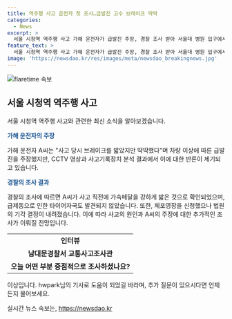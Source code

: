 ```yaml
---
title: 역주행 사고 운전자 첫 조사…급발진 고수 브레이크 딱딱
categories:
  - News
excerpt: >
  서울 시청역 역주행 사고 가해 운전자가 급발진 주장, 경찰 조사 받아 서울대 병원 입구에서 사복을 입은 경찰 수사관들이 서둘러 빠져나오고 있습니다. 지난 1일 밤 서울시청 인근에서 역주행 사고를 낸 가해 운전자 A 씨가 나흘 만인 오늘 오후 첫 경찰 조사를 받았습니다. A 씨는 사고 당시 브레이크를 밟았지만 딱딱했다며 차량 이상에 따른 급발진을 주장했지만, CCTV 영상과 사고기록장치 분석에서 그 주장에 대한 의심이 제기되고 있습니다.
feature_text: >
  서울 시청역 역주행 사고 가해 운전자가 급발진 주장, 경찰 조사 받아 서울대 병원 입구에서 사복을 입은 경찰 수사관들이 서둘러 빠져나오고 있습니다. 지난 1일 밤 서울시청 인근에서 역주행 사고를 낸 가해 운전자 A 씨가 나흘 만인 오늘 오후 첫 경찰 조사를 받았습니다. A 씨는 사고 당시 브레이크를 밟았지만 딱딱했다며 차량 이상에 따른 급발진을 주장했지만, CCTV 영상과 사고기록장치 분석에서 그 주장에 대한 의심이 제기되고 있습니다.
image: 'https://newsdao.kr/res/images/meta/newsdao_breakingnews.jpg'
---
```


<p><img src="https://newsdao.kr/res/images/meta/newsdao_breakingnews.jpg" alt="flaretime 속보" /></p>

<h2 data-ke-size="size26">서울 시청역 역주행 사고</h2>

<p>서울 시청역 역주행 사고와 관련한 최신 소식을 알아보겠습니다.</p>

<p data-ke-size="size16"><b><span style="color: #1a5490;">가해 운전자의 주장</span></b></p>

<p>가해 운전자 A씨는 "사고 당시 브레이크를 밟았지만 딱딱했다"며 차량 이상에 따른 급발진을 주장했지만, CCTV 영상과 사고기록장치 분석 결과에서 이에 대한 반론이 제기되고 있습니다.</p>

<p data-ke-size="size16"><b><span style="color: #1a5490;">경찰의 조사 결과</span></b></p>

<p>경찰의 조사에 따르면 A씨가 사고 직전에 가속페달을 강하게 밟은 것으로 확인되었으며, 급제동으로 인한 타이어자국도 발견되지 않았습니다. 또한, 체포영장을 신청했으나 법원의 기각 결정이 내려졌습니다. 이에 따라 사고의 원인과 A씨의 주장에 대한 추가적인 조사가 이뤄질 전망입니다. </p>

<table>
  <tr>
    <td style="text-align: center; height: 17px;"><b>인터뷰</b></td>
  </tr>
  <tr>
    <td style="text-align: center; height: 17px;"><b>남대문경찰서 교통사고조사관</b></td>
  </tr>
  <tr>
    <td style="text-align: center; height: 17px;"><b>오늘 어떤 부분 중점적으로 조사하셨나요?</b></td>
  </tr>
</table>

<p>이상입니다. hwpark님의 기사로 도움이 되었길 바라며, 추가 질문이 있으시다면 언제든지 물어보세요.</p>
실시간 뉴스 속보는, <a href="https://newsdao.kr" rel="dofollow">https://newsdao.kr</a>


